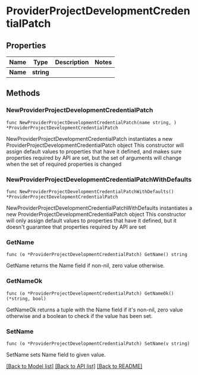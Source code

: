 # ProviderProjectDevelopmentCredentialPatch

## Properties

Name | Type | Description | Notes
------------ | ------------- | ------------- | -------------
**Name** | **string** |  | 

## Methods

### NewProviderProjectDevelopmentCredentialPatch

`func NewProviderProjectDevelopmentCredentialPatch(name string, ) *ProviderProjectDevelopmentCredentialPatch`

NewProviderProjectDevelopmentCredentialPatch instantiates a new ProviderProjectDevelopmentCredentialPatch object
This constructor will assign default values to properties that have it defined,
and makes sure properties required by API are set, but the set of arguments
will change when the set of required properties is changed

### NewProviderProjectDevelopmentCredentialPatchWithDefaults

`func NewProviderProjectDevelopmentCredentialPatchWithDefaults() *ProviderProjectDevelopmentCredentialPatch`

NewProviderProjectDevelopmentCredentialPatchWithDefaults instantiates a new ProviderProjectDevelopmentCredentialPatch object
This constructor will only assign default values to properties that have it defined,
but it doesn't guarantee that properties required by API are set

### GetName

`func (o *ProviderProjectDevelopmentCredentialPatch) GetName() string`

GetName returns the Name field if non-nil, zero value otherwise.

### GetNameOk

`func (o *ProviderProjectDevelopmentCredentialPatch) GetNameOk() (*string, bool)`

GetNameOk returns a tuple with the Name field if it's non-nil, zero value otherwise
and a boolean to check if the value has been set.

### SetName

`func (o *ProviderProjectDevelopmentCredentialPatch) SetName(v string)`

SetName sets Name field to given value.



[[Back to Model list]](../README.md#documentation-for-models) [[Back to API list]](../README.md#documentation-for-api-endpoints) [[Back to README]](../README.md)


